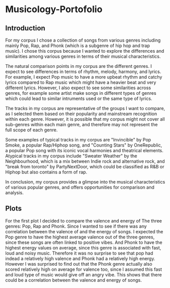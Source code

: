 # Musicology-Portofolio

## Introduction

For my corpus I chose a collection of songs from various genres including mainly Pop, Rap, and Phonk (which is a subgenre of hip hop and trap music). I chose this corpus because I wanted to explore the differences and similarities among various genres in terms of their musical characteristics.

The natural comparison points in my corpus are the different genres. I expect to see differences in terms of rhythm, melody, harmony, and lyrics. For example, I expect Pop music to have a more upbeat rhythm and catchy lyrics compared to Rap music which might have a heavier beat and very different lyrics. However, I also expect to see some similarities across genres, for example some artist make songs in different types of genres which could lead to similar intruments used or the same type of lyrics. 

The tracks in my corpus are representative of the groups I want to compare, as I selected them based on their popularity and mainstream recognition within each genre. However, it is possible that my corpus might not cover all sub-genres within each main genre, and therefore may not represent the full scope of each genre.

Some examples of typical tracks in my corpus are "Invincible" by Pop Smoke, a popular Rap/Hiphop song, and "Counting Stars" by OneRepublic, a popular Pop song with its iconic vocal harmonies and theatrical elements. Atypical tracks in my corpus include "Sweater Weather" by the Neighbourhood, which is a mix between Indie rock and alternative rock, and "break from toronto" by PartyNextDoor, which could be classified as R&B or Hiphop but also contains a form of rap.

In conclusion, my corpus provides a glimpse into the musical characteristics of various popular genres, and offers opportunities for comparison and analysis.

## Plots

For the first plot I decided to compare the valence and energy of The three genres: Pop, Rap and Phonk. Since I wanted to see if there was any correlation between the valence of and the energy of songs. I expected the Pop genre to have the highest average valence out of the three genres, since these songs are often linked to positive vibes. And Phonk to have the highest energy values on average, since this genre is associated with fast, loud and noisy music. Therefore it was no surprise to see that pop had indead a relatively high valence and Phonk had a relatively high energy. However I was surprised to find out that the Phonk genre actually also scored relatively high on average for valence too, since I assumed this fast and loud type of music would give off an angry vibe. This shows that there could be a correlation between the valence and energy of songs.

